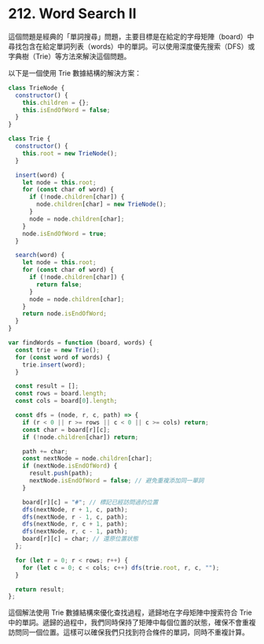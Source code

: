 # 212. Word Search II

這個問題是經典的「單詞搜尋」問題，主要目標是在給定的字母矩陣（board）中尋找包含在給定單詞列表（words）中的單詞。可以使用深度優先搜索（DFS）或字典樹（Trie）等方法來解決這個問題。

以下是一個使用 Trie 數據結構的解決方案：

```javascript
class TrieNode {
  constructor() {
    this.children = {};
    this.isEndOfWord = false;
  }
}

class Trie {
  constructor() {
    this.root = new TrieNode();
  }

  insert(word) {
    let node = this.root;
    for (const char of word) {
      if (!node.children[char]) {
        node.children[char] = new TrieNode();
      }
      node = node.children[char];
    }
    node.isEndOfWord = true;
  }

  search(word) {
    let node = this.root;
    for (const char of word) {
      if (!node.children[char]) {
        return false;
      }
      node = node.children[char];
    }
    return node.isEndOfWord;
  }
}

var findWords = function (board, words) {
  const trie = new Trie();
  for (const word of words) {
    trie.insert(word);
  }

  const result = [];
  const rows = board.length;
  const cols = board[0].length;

  const dfs = (node, r, c, path) => {
    if (r < 0 || r >= rows || c < 0 || c >= cols) return;
    const char = board[r][c];
    if (!node.children[char]) return;

    path += char;
    const nextNode = node.children[char];
    if (nextNode.isEndOfWord) {
      result.push(path);
      nextNode.isEndOfWord = false; // 避免重複添加同一單詞
    }

    board[r][c] = "#"; // 標記已經訪問過的位置
    dfs(nextNode, r + 1, c, path);
    dfs(nextNode, r - 1, c, path);
    dfs(nextNode, r, c + 1, path);
    dfs(nextNode, r, c - 1, path);
    board[r][c] = char; // 還原位置狀態
  };

  for (let r = 0; r < rows; r++) {
    for (let c = 0; c < cols; c++) dfs(trie.root, r, c, "");
  }

  return result;
};
```

這個解法使用 Trie 數據結構來優化查找過程，遞歸地在字母矩陣中搜索符合 Trie 中的單詞。遞歸的過程中，我們同時保持了矩陣中每個位置的狀態，確保不會重複訪問同一個位置。這樣可以確保我們只找到符合條件的單詞，同時不重複計算。
